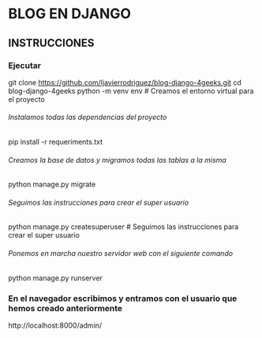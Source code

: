 # BLOG EN DJANGO
## INSTRUCCIONES

### Ejecutar
git clone https://github.com/ljavierrodriguez/blog-django-4geeks.git
cd blog-django-4geeks
python -m venv env # Creamos el entorno virtual para el proyecto

###### Instalamos todas las dependencias del proyecto
pip install -r requeriments.txt

###### Creamos la base de datos y migramos todas las tablas a la misma
python manage.py migrate

###### Seguimos las instrucciones para crear el super usuario
python manage.py createsuperuser # Seguimos las instrucciones para crear el super usuario

###### Ponemos en marcha nuestro servidor web con el siguiente comando
python manage.py runserver

### En el navegador escribimos y entramos con el usuario que hemos creado anteriormente
http://localhost:8000/admin/